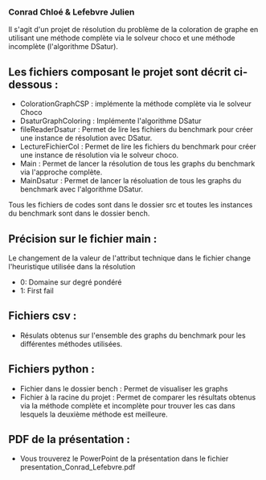 ### Conrad Chloé & Lefebvre Julien 

Il s'agit d'un projet de résolution du problème de la coloration de graphe en utilisant une méthode complète via le solveur choco et une méthode incomplète (l'algorithme DSatur).

## Les fichiers composant le projet sont décrit ci-dessous :
* ColorationGraphCSP : implémente la méthode complète via le solveur Choco
* DsaturGraphColoring : Implémente l'algorithme DSatur 
* fileReaderDsatur : Permet de lire les fichiers du benchmark pour créer une instance de résolution avec DSatur.
* LectureFichierCol : Permet de lire les fichiers du benchmark pour créer une instance de résolution via le solveur choco.
* Main : Permet de lancer la résolution de tous les graphs du benchmark via l'approche complète.
* MainDsatur : Permet de lancer la résoluation de tous les graphs du benchmark avec l'algorithme DSatur.

Tous les fichiers de codes sont dans le dossier src et toutes les instances du benchmark sont dans le dossier bench.

## Précision sur le fichier main :
Le changement de la valeur de l'attribut technique dans le fichier change l'heuristique utilisée dans la résolution 
* 0: Domaine sur degré pondéré 
* 1: First fail

## Fichiers csv : 
- Résulats obtenus sur l'ensemble des graphs du benchmark pour les différentes méthodes utilisées.

## Fichiers python :
* Fichier dans le dossier bench : Permet de visualiser les graphs
* Fichier à la racine du projet : Permet de comparer les résultats obtenus via la méthode complète et incomplète pour trouver les cas dans lesquels la deuxième méthode est meilleure.

## PDF de la présentation :
- Vous trouverez le PowerPoint de la présentation dans le fichier presentation_Conrad_Lefebvre.pdf